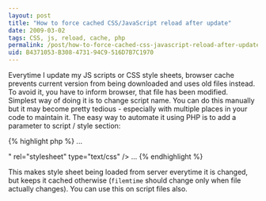 ```yaml
---
layout: post
title: "How to force cached CSS/JavaScript reload after update"
date: 2009-03-02
tags: CSS, js, reload, cache, php
permalink: /post/how-to-force-cached-css-javascript-reload-after-update/
uid: B4371053-B308-4731-94C9-516D7B7C1970
---
```

Everytime I update my JS scripts or CSS style sheets, browser cache prevents current version from being downloaded and uses old files instead. To avoid it, you have to inform browser, that file has been modified. Simplest way of doing it is to change script name. You can do this manually but it may become pretty tedious - especially with multiple places in your code to maintain it. The easy way to automate it using PHP is to add a parameter to script / style section:
    
{% highlight php %}
...
<link href="style.css?time=<?php 
    echo(filemtime("style.css")); 
?>" rel="stylesheet" type="text/css" />
...
{% endhighlight %}
    
This makes style sheet being loaded from server everytime it is changed, but keeps it cached otherwise (`filemtime` should change only when file actually changes). You can use this on script files also.
